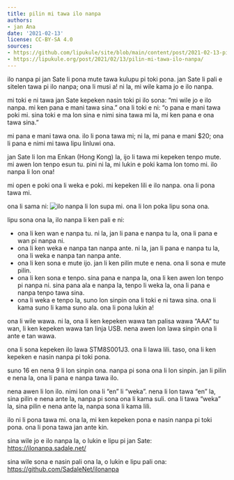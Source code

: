 ```yaml
---
title: pilin mi tawa ilo nanpa
authors:
- jan Ana
date: '2021-02-13'
license: CC-BY-SA 4.0
sources:
- https://github.com/lipukule/site/blob/main/content/post/2021-02-13-pilinmitawailonanpa.md
- https://lipukule.org/post/2021/02/13/pilin-mi-tawa-ilo-nanpa/
---
```


ilo nanpa pi jan Sate li pona mute tawa kulupu pi toki pona. jan Sate li pali e sitelen tawa pi ilo nanpa; ona li musi a! ni la, mi wile kama jo e ilo nanpa.

mi toki e ni tawa jan Sate kepeken nasin toki pi ilo sona: “mi wile jo e ilo nanpa. mi ken pana e mani tawa sina.” ona li toki e ni: “o pana e mani tawa poki mi. sina toki e ma lon sina e nimi sina tawa mi la, mi ken pana e ona tawa sina.”

mi pana e mani tawa ona. ilo li pona tawa mi; ni la, mi pana e mani $20; ona li pana e nimi mi tawa lipu linluwi ona.

jan Sate li lon ma Enkan (Hong Kong) la, ijo li tawa mi kepeken tenpo mute. mi awen lon tenpo esun tu. pini ni la, mi lukin e poki kama lon tomo mi. ilo nanpa li lon ona!

mi open e poki ona li weka e poki. mi kepeken lili e ilo nanpa. ona li pona tawa mi.

ona li sama ni:
![ilo nanpa li lon supa mi. ona li lon poka lipu sona ona.](/images/ilonanpa.jpg)

lipu sona ona la, ilo nanpa li ken pali e ni:
 - ona li ken wan e nanpa tu. ni la, jan li pana e nanpa tu la, ona li pana e wan pi nanpa ni.
 - ona li ken weka e nanpa tan nanpa ante. ni la, jan li pana e nanpa tu la, ona li weka e nanpa tan nanpa ante.
 - ona li ken sona e mute ijo. jan li ken pilin mute e nena. ona li sona e mute pilin.
 - ona li ken sona e tenpo. sina pana e nanpa la, ona li ken awen lon tenpo pi nanpa ni. sina pana ala e nanpa la, tenpo li weka la, ona li pana e nanpa tenpo tawa sina.
  - ona li weka e tenpo la, suno lon sinpin ona li toki e ni tawa sina. ona li kama suno li kama suno ala. ona li pona lukin a!

ona li wile wawa. ni la, ona li ken kepeken wawa tan palisa wawa “AAA” tu wan, li ken kepeken wawa tan linja USB. nena awen lon lawa sinpin ona li ante e tan wawa.

ona li sona kepeken ilo lawa STM8S001J3. ona li lawa lili. taso, ona li ken kepeken e nasin nanpa pi toki pona.

suno 16 en nena 9 li lon sinpin ona. nanpa pi sona ona li lon sinpin. jan li pilin e nena la, ona li pana e nanpa tawa ilo.

nena awen li lon ilo. nimi lon ona li “en” li “weka”. nena li lon tawa “en” la, sina pilin e nena ante la, nanpa pi sona ona li kama suli. ona li tawa “weka” la, sina pilin e nena ante la, nanpa sona li kama lili.

ilo ni li pona tawa mi. ona la, mi ken kepeken pona e nasin nanpa pi toki pona. ona li pona tawa jan ante kin.

sina wile jo e ilo nanpa la, o lukin e lipu pi jan Sate: https://ilonanpa.sadale.net/

sina wile sona e nasin pali ona la, o lukin e lipu pali ona: https://github.com/SadaleNet/ilonanpa